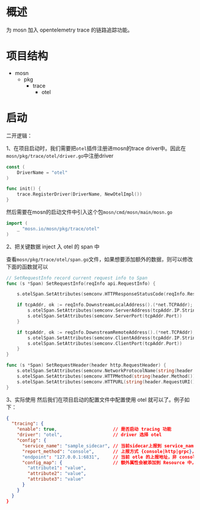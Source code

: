# 概述

为 mosn 加入 opentelemetry trace 的链路追踪功能。

# 项目结构

- mosn
    - pkg
        - trace
            - otel

# 启动

二开逻辑：

1、在项目启动时，我们需要把`otel`插件注册进mosn的trace driver中。因此在`mosn/pkg/trace/otel/driver.go`中注册driver

```go
const (
    DriverName = "otel"
)

func init() {
    trace.RegisterDriver(DriverName, NewOtelImpl())
}

```

然后需要在mosn的启动文件中引入这个包`mosn/cmd/mosn/main/mosn.go`

```go
import (
    _ "mosn.io/mosn/pkg/trace/otel"
)
```

2、把关键数据 inject 入 otel 的 span 中

查看`mosn/pkg/trace/otel/span.go`文件，如果想要添加额外的数据，则可以修改下面的函数就可以

```go
// SetRequestInfo record current request info to Span
func (s *Span) SetRequestInfo(reqInfo api.RequestInfo) {

    s.otelSpan.SetAttributes(semconv.HTTPResponseStatusCode(reqInfo.ResponseCode()))

    if tcpAddr, ok := reqInfo.DownstreamLocalAddress().(*net.TCPAddr); ok {
        s.otelSpan.SetAttributes(semconv.ServerAddress(tcpAddr.IP.String()))
        s.otelSpan.SetAttributes(semconv.ServerPort(tcpAddr.Port))
    }

    if tcpAddr, ok := reqInfo.DownstreamRemoteAddress().(*net.TCPAddr); ok {
        s.otelSpan.SetAttributes(semconv.ClientAddress(tcpAddr.IP.String()))
        s.otelSpan.SetAttributes(semconv.ClientPort(tcpAddr.Port))
    }
}

func (s *Span) SetRequestHeader(header http.RequestHeader) {
    s.otelSpan.SetAttributes(semconv.NetworkProtocolName(string(header.Protocol())))
    s.otelSpan.SetAttributes(semconv.HTTPMethod(string(header.Method())))
    s.otelSpan.SetAttributes(semconv.HTTPURL(string(header.RequestURI())))
}
```

3、实际使用
然后我们在项目启动的配置文件中配置使用 otel 就可以了。例子如下：

```json
{
  "tracing": {
    "enable": true,                     // 是否启动 tracing 功能
    "driver": "otel",                   // driver 选择 otel
    "config": {
      "service_name": "sample_sidecar", // 当前sidecar上报到 service_name 的服务名称，建议【应用服务名_sidecar】,不设置则默认值为：default_sidecar
      "report_method": "console",       // 上报方式 {console|http|grpc}，不设置默认 console
      "endpoint": "127.0.0.1:6831",     // 当前 otle 的上报地址，非 console 方式不能为空
      "config_map": {                   // 额外属性会被添加到 Resource 中，值需要为 string，具体参考 https://opentelemetry.io/docs/instrumentation/go/resources/
        "attribute1": "value",
        "attribute2": "value",
        "attribute3": "value"
      }
    }
  }
}
```